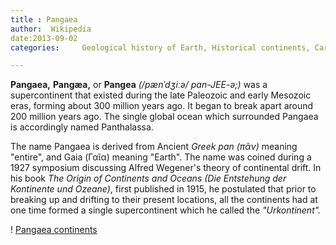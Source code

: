 ```yaml
---
title : Pangaea
author:  Wikipedia 
date:2013-09-02
categories:     Geological history of Earth, Historical continents, Carboniferous, Permian, Triassic, Jurassic, Plate tectonics, Supercontinents,

---
```


**Pangaea,** **Pangæa,** or **Pangea** *(/pænˈdʒiːə/ pan-JEE-ə;)* was a supercontinent that existed during the late Paleozoic and early Mesozoic eras, forming about 300 million years ago. It began to break apart around 200 million years ago. The single global ocean which surrounded Pangaea is accordingly named Panthalassa.

The name Pangaea is derived from Ancient *Greek pan (πᾶν)* meaning "entire", and Gaia (Γαῖα) meaning "Earth". The name was coined during a 1927 symposium discussing Alfred Wegener's theory of continental drift. In his book *The Origin of Continents and Oceans (Die Entstehung der Kontinente und Ozeane)*, first published in 1915, he postulated that prior to breaking up and drifting to their present locations, all the continents had at one time formed a single supercontinent which he called the *"Urkontinent".*

! [Pangaea continents](http://en.wikipedia.org/wiki/File:Pangaea_continents.svg)


